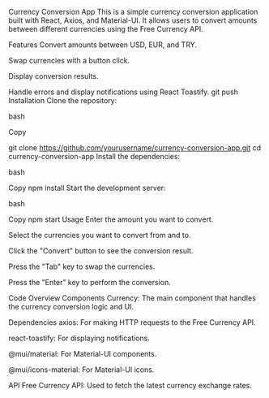 Currency Conversion App
This is a simple currency conversion application built with React, Axios, and Material-UI. It allows users to convert amounts between different currencies using the Free Currency API.

Features
Convert amounts between USD, EUR, and TRY.

Swap currencies with a button click.

Display conversion results.

Handle errors and display notifications using React Toastify.
git push
Installation
Clone the repository:

bash

Copy

git clone https://github.com/yourusername/currency-conversion-app.git
cd currency-conversion-app
Install the dependencies:

bash

Copy
npm install
Start the development server:

bash

Copy
npm start
Usage
Enter the amount you want to convert.

Select the currencies you want to convert from and to.

Click the "Convert" button to see the conversion result.

Press the "Tab" key to swap the currencies.

Press the "Enter" key to perform the conversion.

Code Overview
Components
Currency: The main component that handles the currency conversion logic and UI.

Dependencies
axios: For making HTTP requests to the Free Currency API.

react-toastify: For displaying notifications.

@mui/material: For Material-UI components.

@mui/icons-material: For Material-UI icons.

API
Free Currency API: Used to fetch the latest currency exchange rates.
